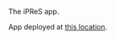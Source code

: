 The iPReS app.

App deployed at [this location](https://github.com/NSF-Polar-Cyberinfrastructure/datavis-hackathon#amazon-instance-and-data-buckets).
